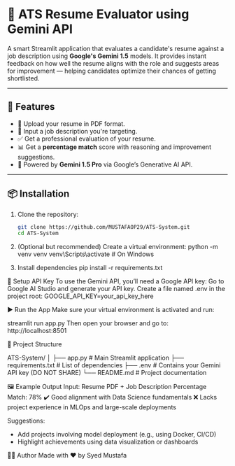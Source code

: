 # 🧾 ATS Resume Evaluator using Gemini API

A smart Streamlit application that evaluates a candidate's resume against a job description using **Google's Gemini 1.5** models. It provides instant feedback on how well the resume aligns with the role and suggests areas for improvement — helping candidates optimize their chances of getting shortlisted.

---

## 🚀 Features

- 📄 Upload your resume in PDF format.
- 📝 Input a job description you're targeting.
- ✅ Get a professional evaluation of your resume.
- 📊 Get a **percentage match** score with reasoning and improvement suggestions.
- 🤖 Powered by **Gemini 1.5 Pro** via Google’s Generative AI API.

---

## 📦 Installation

1. Clone the repository:
   ```bash
   git clone https://github.com/MUSTAFAOP29/ATS-System.git
   cd ATS-System

2. (Optional but recommended) Create a virtual environment:
python -m venv venv
venv\Scripts\activate   # On Windows

3. Install dependencies
   pip install -r requirements.txt

🔐 Setup API Key
To use the Gemini API, you’ll need a Google API key:
Go to Google AI Studio and generate your API key.
Create a file named .env in the project root:
GOOGLE_API_KEY=your_api_key_here


▶️ Run the App
Make sure your virtual environment is activated and run:

streamlit run app.py
Then open your browser and go to: http://localhost:8501


📁 Project Structure

ATS-System/
│
├── app.py               # Main Streamlit application
├── requirements.txt     # List of dependencies
├── .env                 # Contains your Gemini API key (DO NOT SHARE)
└── README.md            # Project documentation


🖼️ Example Output
Input: Resume PDF + Job Description
Percentage Match: 78%
✔️ Good alignment with Data Science fundamentals
❌ Lacks project experience in MLOps and large-scale deployments

Suggestions:
- Add projects involving model deployment (e.g., using Docker, CI/CD)
- Highlight achievements using data visualization or dashboards


👨‍💻 Author
Made with ❤️ by Syed Mustafa
